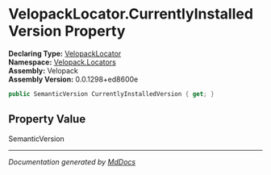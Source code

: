 ﻿<!--  
  <auto-generated>   
    The contents of this file were generated by a tool.  
    Changes to this file may be list if the file is regenerated  
  </auto-generated>   
-->

# VelopackLocator.CurrentlyInstalledVersion Property

**Declaring Type:** [VelopackLocator](../index.md)  
**Namespace:** [Velopack.Locators](../../index.md)  
**Assembly:** Velopack  
**Assembly Version:** 0.0.1298+ed8600e

```csharp
public SemanticVersion CurrentlyInstalledVersion { get; }
```

## Property Value

SemanticVersion

___

*Documentation generated by [MdDocs](https://github.com/ap0llo/mddocs)*
